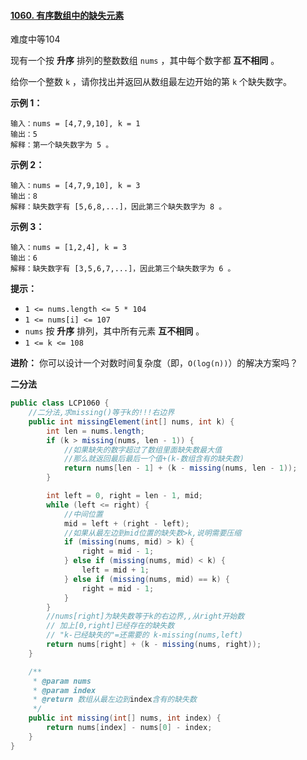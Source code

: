 #### [1060. 有序数组中的缺失元素](https://leetcode-cn.com/problems/missing-element-in-sorted-array/)

难度中等104

现有一个按 **升序** 排列的整数数组 `nums` ，其中每个数字都 **互不相同** 。

给你一个整数 `k` ，请你找出并返回从数组最左边开始的第 `k` 个缺失数字。

**示例 1：**

```
输入：nums = [4,7,9,10], k = 1
输出：5
解释：第一个缺失数字为 5 。
```

**示例 2：**

```
输入：nums = [4,7,9,10], k = 3
输出：8
解释：缺失数字有 [5,6,8,...]，因此第三个缺失数字为 8 。
```

**示例 3：**

```
输入：nums = [1,2,4], k = 3
输出：6
解释：缺失数字有 [3,5,6,7,...]，因此第三个缺失数字为 6 。
```

**提示：**

- `1 <= nums.length <= 5 * 104`
- `1 <= nums[i] <= 107`
- `nums` 按 **升序** 排列，其中所有元素 **互不相同** 。
- `1 <= k <= 108`

**进阶：** 你可以设计一个对数时间复杂度（即，`O(log(n))`）的解决方案吗？

**二分法**

```java
public class LCP1060 {
    //二分法,求missing()等于k的!!!右边界
    public int missingElement(int[] nums, int k) {
        int len = nums.length;
        if (k > missing(nums, len - 1)) {
            //如果缺失的数字超过了数组里面缺失数最大值
            //那么就返回最后最后一个值+(k-数组含有的缺失数)
            return nums[len - 1] + (k - missing(nums, len - 1));
        }

        int left = 0, right = len - 1, mid;
        while (left <= right) {
            //中间位置
            mid = left + (right - left);
            //如果从最左边到mid位置的缺失数>k,说明需要压缩
            if (missing(nums, mid) > k) {
                right = mid - 1;
            } else if (missing(nums, mid) < k) {
                left = mid + 1;
            } else if (missing(nums, mid) == k) {
                right = mid - 1;
            }
        }
        //nums[right]为缺失数等于k的右边界,,从right开始数
        // 加上[0,right]已经存在的缺失数
        // "k-已经缺失的"=还需要的 k-missing(nums,left)
        return nums[right] + (k - missing(nums, right));
    }

    /**
     * @param nums
     * @param index
     * @return 数组从最左边到index含有的缺失数
     */
    public int missing(int[] nums, int index) {
        return nums[index] - nums[0] - index;
    }
}

```



